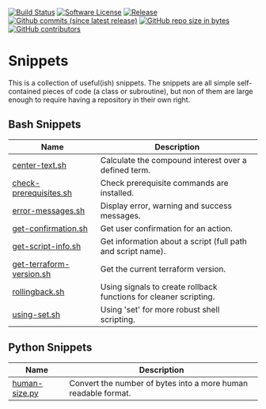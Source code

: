 [![Build Status](https://img.shields.io/travis/AntiPhotonltd/code-snippets/master.svg)](https://travis-ci.org/AntiPhotonltd/code-snippets)
[![Software License](https://img.shields.io/badge/license-MIT-blue.svg)](LICENSE.md)
[![Release](https://img.shields.io/github/release/AntiPhotonltd/code-snippets.svg)](https://github.com/AntiPhotonltd/code-snippets/releases/latest)
[![Github commits (since latest release)](https://img.shields.io/github/commits-since/AntiPhotonltd/code-snippets/latest.svg)](https://github.com/AntiPhotonltd/code-snippets/commits)
[![GitHub repo size in bytes](https://img.shields.io/github/repo-size/AntiPhotonltd/code-snippets.svg)](https://github.com/AntiPhotonltd/code-snippets)
[![GitHub contributors](https://img.shields.io/github/contributors/AntiPhotonltd/code-snippets.svg)](https://github.com/AntiPhotonltd/code-snippets)

Snippets
================

This is a collection of useful(ish) snippets. The snippets are all simple self-contained pieces of code (a class or subroutine), but non of them are large enough to require having a repository in their own right.

## Bash Snippets

| Name | Description |
| --- | --- |
| [center-text.sh](src/bash/center-text/center-text.sh) | Calculate the compound interest over a defined term. |
| [check-prerequisites.sh](src/bash/check-prerequisites/check-prerequisites.sh) | Check prerequisite commands are installed. |
| [error-messages.sh](src/bash/error-messages/error-messages.sh) | Display error, warning and success messages. |
| [get-confirmation.sh](src/bash/get-confirmation/get-confirmation.sh) | Get user confirmation for an action. |
| [get-script-info.sh](src/bash/get-script-info/get-script-info.sh) | Get information about a script (full path and script name). |
| [get-terraform-version.sh](src/bash/get-terraform-version/get-terraform-version.sh) | Get the current terraform version. |
| [rollingback.sh](src/bash/rollingback/rollingback.sh) | Using signals to create rollback functions for cleaner scripting. |
| [using-set.sh](src/bash/using-set/using-set.sh) | Using 'set' for more robust shell scripting. |

## Python Snippets

| Name | Description |
| --- | --- |
| [human-size.py](src/python/human-size/human-size.py) | Convert the number of bytes into a more human readable format. |
